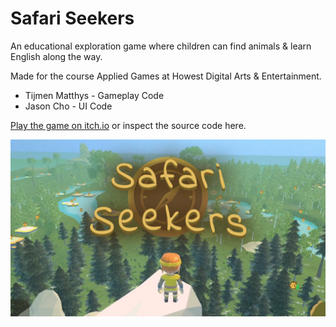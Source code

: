 # Safari Seekers

An educational exploration game where children can find animals & learn English along the way.

Made for the course Applied Games at Howest Digital Arts & Entertainment.

- Tijmen Matthys - Gameplay Code
- Jason Cho - UI Code

[Play the game on itch.io](https://giallovero.itch.io/safari-seekers) or inspect the source code here.

![Cover Image](SafariSeekers_Main.jpg)
